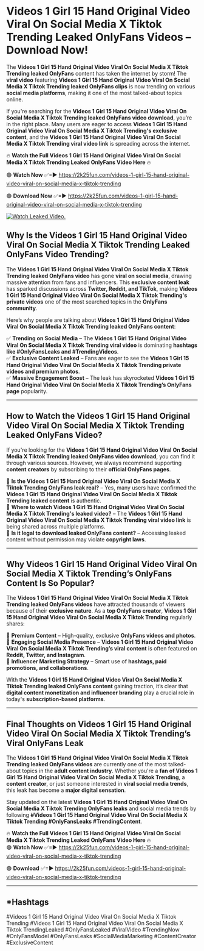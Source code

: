 # Videos 1 Girl 15 Hand Original Video Viral On Social Media X Tiktok Trending Leaked OnlyFans Videos – Download Now!

The **Videos 1 Girl 15 Hand Original Video Viral On Social Media X Tiktok Trending leaked OnlyFans** content has taken the internet by storm! The **viral video** featuring **Videos 1 Girl 15 Hand Original Video Viral On Social Media X Tiktok Trending leaked OnlyFans clips** is now trending on various **social media platforms**, making it one of the most talked-about topics online.  

If you're searching for the **Videos 1 Girl 15 Hand Original Video Viral On Social Media X Tiktok Trending leaked OnlyFans video download**, you’re in the right place. Many users are eager to access **Videos 1 Girl 15 Hand Original Video Viral On Social Media X Tiktok Trending's exclusive content**, and the **Videos 1 Girl 15 Hand Original Video Viral On Social Media X Tiktok Trending viral video link** is spreading across the internet.  

🔥 **Watch the Full Videos 1 Girl 15 Hand Original Video Viral On Social Media X Tiktok Trending Leaked OnlyFans Video Here** 🔥  

🟢 **Watch Now** ✅=► https://2k25fun.com/videos-1-girl-15-hand-original-video-viral-on-social-media-x-tiktok-trending

🟢 **Download Now** ✅=► https://2k25fun.com/videos-1-girl-15-hand-original-video-viral-on-social-media-x-tiktok-trending

[![Watch Leaked Video.](https://miro.medium.com/v2/resize:fit:828/format:webp/1*cilzJN44JGOrTw9NJCrNHA.gif "Watch Leaked Video")](https://2k25fun.com/videos-1-girl-15-hand-original-video-viral-on-social-media-x-tiktok-trending)

## **Why Is the Videos 1 Girl 15 Hand Original Video Viral On Social Media X Tiktok Trending Leaked OnlyFans Video Trending?**  

The **Videos 1 Girl 15 Hand Original Video Viral On Social Media X Tiktok Trending leaked OnlyFans video** has gone **viral on social media**, drawing massive attention from fans and influencers. This **exclusive content leak** has sparked discussions across **Twitter, Reddit, and TikTok**, making **Videos 1 Girl 15 Hand Original Video Viral On Social Media X Tiktok Trending's private videos** one of the most searched topics in the **OnlyFans community**.  

Here’s why people are talking about **Videos 1 Girl 15 Hand Original Video Viral On Social Media X Tiktok Trending leaked OnlyFans content**:  

✅ **Trending on Social Media** – The **Videos 1 Girl 15 Hand Original Video Viral On Social Media X Tiktok Trending viral video** is dominating **hashtags like #OnlyFansLeaks and #TrendingVideos**.  
✅ **Exclusive Content Leaked** – Fans are eager to see the **Videos 1 Girl 15 Hand Original Video Viral On Social Media X Tiktok Trending private videos and premium photos**.  
✅ **Massive Engagement Boost** – The leak has skyrocketed **Videos 1 Girl 15 Hand Original Video Viral On Social Media X Tiktok Trending’s OnlyFans page** popularity.  

---

## **How to Watch the Videos 1 Girl 15 Hand Original Video Viral On Social Media X Tiktok Trending Leaked OnlyFans Video?**  

If you're looking for the **Videos 1 Girl 15 Hand Original Video Viral On Social Media X Tiktok Trending leaked OnlyFans video download**, you can find it through various sources. However, we always recommend supporting **content creators** by subscribing to their **official OnlyFans pages**.  

🔹 **Is the Videos 1 Girl 15 Hand Original Video Viral On Social Media X Tiktok Trending OnlyFans leak real?** – Yes, many users have confirmed the **Videos 1 Girl 15 Hand Original Video Viral On Social Media X Tiktok Trending leaked content** is authentic.  
🔹 **Where to watch Videos 1 Girl 15 Hand Original Video Viral On Social Media X Tiktok Trending's leaked video?** – The **Videos 1 Girl 15 Hand Original Video Viral On Social Media X Tiktok Trending viral video link** is being shared across multiple platforms.  
🔹 **Is it legal to download leaked OnlyFans content?** – Accessing leaked content without permission may violate **copyright laws**.  

---

## **Why Videos 1 Girl 15 Hand Original Video Viral On Social Media X Tiktok Trending’s OnlyFans Content Is So Popular?**  

The **Videos 1 Girl 15 Hand Original Video Viral On Social Media X Tiktok Trending leaked OnlyFans videos** have attracted thousands of viewers because of their **exclusive nature**. As a **top OnlyFans creator**, **Videos 1 Girl 15 Hand Original Video Viral On Social Media X Tiktok Trending** regularly shares:  

📌 **Premium Content** – High-quality, exclusive **OnlyFans videos and photos**.  
📌 **Engaging Social Media Presence** – **Videos 1 Girl 15 Hand Original Video Viral On Social Media X Tiktok Trending’s viral content** is often featured on **Reddit, Twitter, and Instagram**.  
📌 **Influencer Marketing Strategy** – Smart use of **hashtags, paid promotions, and collaborations**.  

With the **Videos 1 Girl 15 Hand Original Video Viral On Social Media X Tiktok Trending leaked OnlyFans content** gaining traction, it’s clear that **digital content monetization and influencer branding** play a crucial role in today's **subscription-based platforms**.  

---

## **Final Thoughts on Videos 1 Girl 15 Hand Original Video Viral On Social Media X Tiktok Trending’s Viral OnlyFans Leak**  

The **Videos 1 Girl 15 Hand Original Video Viral On Social Media X Tiktok Trending leaked OnlyFans videos** are currently one of the most talked-about topics in the **adult content industry**. Whether you're a **fan of Videos 1 Girl 15 Hand Original Video Viral On Social Media X Tiktok Trending**, a **content creator**, or just someone interested in **viral social media trends**, this leak has become a **major digital sensation**.  

Stay updated on the latest **Videos 1 Girl 15 Hand Original Video Viral On Social Media X Tiktok Trending OnlyFans leaks** and social media trends by following **#Videos 1 Girl 15 Hand Original Video Viral On Social Media X Tiktok Trending #OnlyFansLeaks #TrendingContent**.  

🔥 **Watch the Full Videos 1 Girl 15 Hand Original Video Viral On Social Media X Tiktok Trending Leaked OnlyFans Video Here** 🔥  
🟢 **Watch Now** ✅=► https://2k25fun.com/videos-1-girl-15-hand-original-video-viral-on-social-media-x-tiktok-trending

🟢 **Download** ✅=► https://2k25fun.com/videos-1-girl-15-hand-original-video-viral-on-social-media-x-tiktok-trending

---

## *Hashtags
#Videos 1 Girl 15 Hand Original Video Viral On Social Media X Tiktok Trending #Videos 1 Girl 15 Hand Original Video Viral On Social Media X Tiktok TrendingLeaked #OnlyFansLeaked #ViralVideo #TrendingNow #OnlyFansModel #OnlyFansLeaks #SocialMediaMarketing #ContentCreator #ExclusiveContent  
